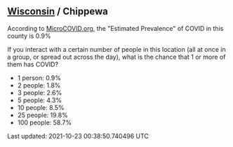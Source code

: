 
## [Wisconsin](/united-states/wisconsin) / Chippewa

According to [MicroCOVID.org](http://microcovid.org),
the "Estimated Prevalence" of COVID in this county is 0.9%

If you interact with a certain number of people in this location
(all at once in a group, or spread out across the day), what is the chance that
1 or more of them has COVID?

- 1 person: 0.9%
- 2 people: 1.8%
- 3 people: 2.6%
- 5 people: 4.3%
- 10 people: 8.5%
- 25 people: 19.8%
- 100 people: 58.7%

Last updated: 2021-10-23 00:38:50.740496 UTC
